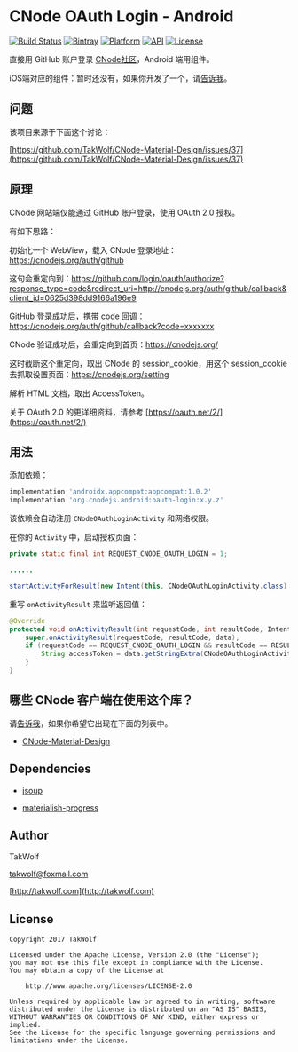 # CNode OAuth Login - Android #

[![Build Status](https://travis-ci.org/TakWolf/CNode-OAuth-Login-Android.svg?branch=master)](https://travis-ci.org/TakWolf/CNode-OAuth-Login-Android)
[![Bintray](https://api.bintray.com/packages/takwolf/maven/CNode-OAuth-Login-Android/images/download.svg)](https://bintray.com/takwolf/maven/CNode-OAuth-Login-Android/_latestVersion)
[![Platform](https://img.shields.io/badge/platform-Android-green.svg)](https://www.android.com)
[![API](https://img.shields.io/badge/API-14%2B-brightgreen.svg)](https://android-arsenal.com/api?level=14)
[![License](https://img.shields.io/github/license/TakWolf/CNode-OAuth-Login-Android.svg)](http://www.apache.org/licenses/LICENSE-2.0)

直接用 GitHub 账户登录 [CNode社区](https://cnodejs.org)，Android 端用组件。

iOS端对应的组件：暂时还没有，如果你开发了一个，请[告诉我](mailto:takwolf@foxmail.com)。

## 问题 ##

该项目来源于下面这个讨论：

[https://github.com/TakWolf/CNode-Material-Design/issues/37](https://github.com/TakWolf/CNode-Material-Design/issues/37)

## 原理 ##

CNode 网站端仅能通过 GitHub 账户登录，使用 OAuth 2.0 授权。

有如下思路：

初始化一个 WebView，载入 CNode 登录地址：https://cnodejs.org/auth/github

这句会重定向到：https://github.com/login/oauth/authorize?response_type=code&redirect_uri=http://cnodejs.org/auth/github/callback&client_id=0625d398dd9166a196e9

GitHub 登录成功后，携带 code 回调： https://cnodejs.org/auth/github/callback?code=xxxxxxx

CNode 验证成功后，会重定向到首页：https://cnodejs.org/

这时截断这个重定向，取出 CNode 的 session_cookie，用这个 session_cookie 去抓取设置页面：https://cnodejs.org/setting

解析 HTML 文档，取出 AccessToken。

关于 OAuth 2.0 的更详细资料，请参考 [https://oauth.net/2/](https://oauth.net/2/)

## 用法 ##

添加依赖：

``` gradle
implementation 'androidx.appcompat:appcompat:1.0.2'
implementation 'org.cnodejs.android:oauth-login:x.y.z'
```

该依赖会自动注册 `CNodeOAuthLoginActivity` 和网络权限。

在你的 `Activity` 中，启动授权页面：

``` java
private static final int REQUEST_CNODE_OAUTH_LOGIN = 1;

......

startActivityForResult(new Intent(this, CNodeOAuthLoginActivity.class), REQUEST_CNODE_OAUTH_LOGIN);
```

重写 `onActivityResult` 来监听返回值：

``` java
@Override
protected void onActivityResult(int requestCode, int resultCode, Intent data) {
    super.onActivityResult(requestCode, resultCode, data);
    if (requestCode == REQUEST_CNODE_OAUTH_LOGIN && resultCode == RESULT_OK && data != null) {
        String accessToken = data.getStringExtra(CNodeOAuthLoginActivity.EXTRA_ACCESS_TOKEN); // 这里就是 API 鉴权用的 AccessToken
    }
}
```

## 哪些 CNode 客户端在使用这个库？ ##

请[告诉我](mailto:takwolf@foxmail.com)，如果你希望它出现在下面的列表中。

- [CNode-Material-Design](https://github.com/TakWolf/CNode-Material-Design)

## Dependencies ##

- [jsoup](https://jsoup.org)

- [materialish-progress](https://github.com/pnikosis/materialish-progress)

## Author ##

TakWolf

[takwolf@foxmail.com](mailto:takwolf@foxmail.com)

[http://takwolf.com](http://takwolf.com)

## License ##

```
Copyright 2017 TakWolf

Licensed under the Apache License, Version 2.0 (the "License");
you may not use this file except in compliance with the License.
You may obtain a copy of the License at

    http://www.apache.org/licenses/LICENSE-2.0

Unless required by applicable law or agreed to in writing, software
distributed under the License is distributed on an "AS IS" BASIS,
WITHOUT WARRANTIES OR CONDITIONS OF ANY KIND, either express or implied.
See the License for the specific language governing permissions and
limitations under the License.
```
